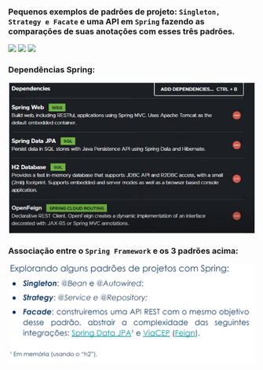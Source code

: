 ### Pequenos exemplos de padrões de projeto: ```Singleton, Strategy e Facate``` e uma API em ```Spring``` fazendo as comparações de suas anotações com esses três padrões.

<img src="https://img.shields.io/badge/Java-ED8B00?style=for-the-badge&logo=java&logoColor=white" />  <img src="https://img.shields.io/badge/Spring-6DB33F?style=for-the-badge&logo=spring&logoColor=white" /> <img 
src="https://img.shields.io/badge/Swagger-85EA2D?style=for-the-badge&logo=Swagger&logoColor=white" />

### Dependências Spring:

<p align="center"><img src="./img/dependencias.png" width="500"></p>

### Associação entre o ```Spring Framework``` e os 3 padrões acima:

<p align="center"><img src="./img/Captura de tela de 2021-10-03 01-59-13.png" width="500"></p>
